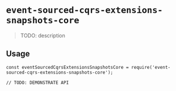 # `event-sourced-cqrs-extensions-snapshots-core`

> TODO: description

## Usage

```
const eventSourcedCqrsExtensionsSnapshotsCore = require('event-sourced-cqrs-extensions-snapshots-core');

// TODO: DEMONSTRATE API
```
